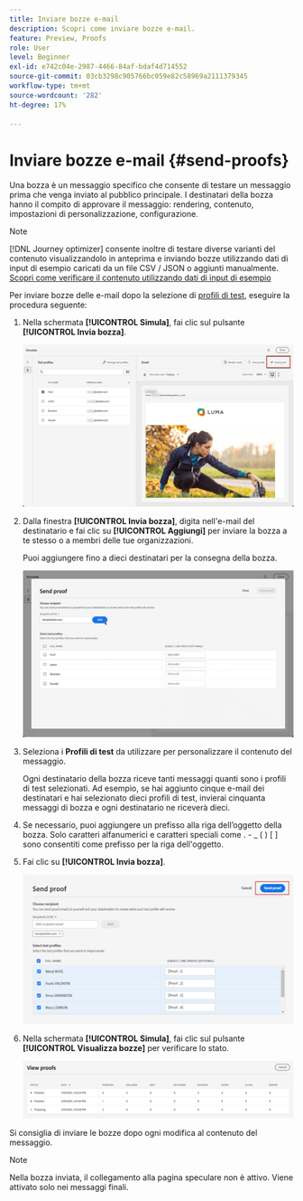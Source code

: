 ```yaml
---
title: Inviare bozze e-mail
description: Scopri come inviare bozze e-mail.
feature: Preview, Proofs
role: User
level: Beginner
exl-id: e742c04e-2987-4466-84af-bdaf4d714552
source-git-commit: 03cb3298c905766bc059e82c58969a2111379345
workflow-type: tm+mt
source-wordcount: '282'
ht-degree: 17%

---
```


# Inviare bozze e-mail {#send-proofs}

Una bozza è un messaggio specifico che consente di testare un messaggio prima che venga inviato al pubblico principale. I destinatari della bozza hanno il compito di approvare il messaggio: rendering, contenuto, impostazioni di personalizzazione, configurazione.

>[!NOTE]
>
>[!DNL Journey optimizer] consente inoltre di testare diverse varianti del contenuto visualizzandolo in anteprima e inviando bozze utilizzando dati di input di esempio caricati da un file CSV / JSON o aggiunti manualmente. [Scopri come verificare il contenuto utilizzando dati di input di esempio](../test-approve/simulate-sample-input.md)

Per inviare bozze delle e-mail dopo la selezione di [profili di test](test-profiles.md), eseguire la procedura seguente:

1. Nella schermata **[!UICONTROL Simula]**, fai clic sul pulsante **[!UICONTROL Invia bozza]**.

   ![](../email/assets/send-proof-button.png)

1. Dalla finestra **[!UICONTROL Invia bozza]**, digita nell&#39;e-mail del destinatario e fai clic su **[!UICONTROL Aggiungi]** per inviare la bozza a te stesso o a membri delle tue organizzazioni.

   Puoi aggiungere fino a dieci destinatari per la consegna della bozza.

   ![](../email/assets/send-proof-add.png)

1. Seleziona i **Profili di test** da utilizzare per personalizzare il contenuto del messaggio.

   Ogni destinatario della bozza riceve tanti messaggi quanti sono i profili di test selezionati. Ad esempio, se hai aggiunto cinque e-mail dei destinatari e hai selezionato dieci profili di test, invierai cinquanta messaggi di bozza e ogni destinatario ne riceverà dieci.

1. Se necessario, puoi aggiungere un prefisso alla riga dell’oggetto della bozza. Solo caratteri alfanumerici e caratteri speciali come . - _ ( ) [ ] sono consentiti come prefisso per la riga dell&#39;oggetto.

1. Fai clic su **[!UICONTROL Invia bozza]**.

   ![](../email/assets/send-proof-select.png)

1. Nella schermata **[!UICONTROL Simula]**, fai clic sul pulsante **[!UICONTROL Visualizza bozze]** per verificare lo stato.

   ![](../email/assets/send-proof-view.png)

Si consiglia di inviare le bozze dopo ogni modifica al contenuto del messaggio.

>[!NOTE]
>
>Nella bozza inviata, il collegamento alla pagina speculare non è attivo. Viene attivato solo nei messaggi finali.

